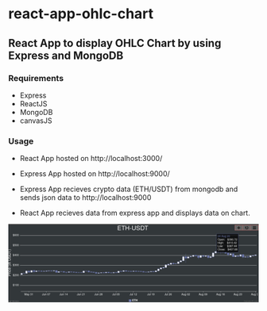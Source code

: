 # react-app-ohlc-chart

## React App to display OHLC Chart by using Express and MongoDB

### Requirements
* Express
* ReactJS
* MongoDB
* canvasJS

### Usage
- React App hosted on http://localhost:3000/
- Express App hosted on http://localhost:9000/

- Express App recieves crypto data (ETH/USDT) from mongodb and sends json data to http://localhost:9000
- React App recieves data from express app and displays data on chart.

![image](https://github.com/gokhantos/react-app-ohlc-chart/blob/master/Screenshot%20from%202020-09-12%2012-44-11.png)
